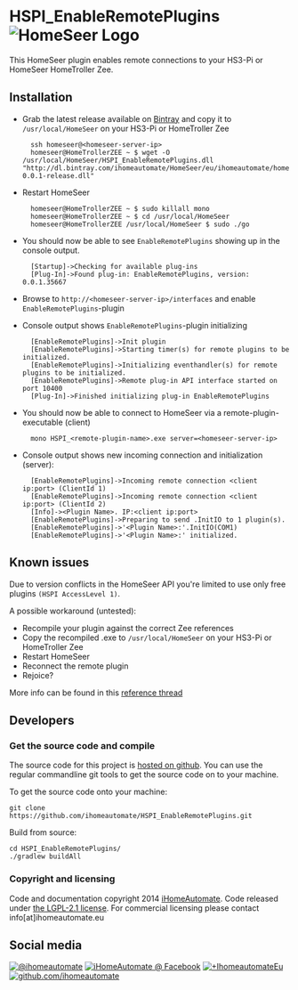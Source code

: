 HSPI_EnableRemotePlugins ![HomeSeer Logo](https://lh5.googleusercontent.com/-ouDt6liIFbo/AAAAAAAAAAI/AAAAAAAAAgA/f-7s9hTpPzw/photo.jpg?sz=20)
==========================

This HomeSeer plugin enables remote connections to your HS3-Pi or HomeSeer HomeTroller Zee.

## Installation
* Grab the latest release available on [Bintray](https://bintray.com/ihomeautomate/HomeSeer/HSPI_EnableRemotePlugins) and copy it to `/usr/local/HomeSeer` on your HS3-Pi or HomeTroller Zee
 
        ssh homeseer@<homeseer-server-ip>
        homeseer@HomeTrollerZEE ~ $ wget -O /usr/local/HomeSeer/HSPI_EnableRemotePlugins.dll "http://dl.bintray.com/ihomeautomate/HomeSeer/eu/ihomeautomate/homeseer/HSPI_EnableRemotePlugins/0.0.1/HSPI_EnableRemotePlugins-0.0.1-release.dll"
 
* Restart HomeSeer
        
        homeseer@HomeTrollerZEE ~ $ sudo killall mono
        homeseer@HomeTrollerZEE ~ $ cd /usr/local/HomeSeer
        homeseer@HomeTrollerZEE /usr/local/HomeSeer $ sudo ./go
        
* You should now be able to see `EnableRemotePlugins` showing up in the console output.

        [Startup]->Checking for available plug-ins
        [Plug-In]->Found plug-in: EnableRemotePlugins, version: 0.0.1.35667

* Browse to `http://<homeseer-server-ip>/interfaces` and enable `EnableRemotePlugins`-plugin
* Console output shows `EnableRemotePlugins`-plugin initializing

        [EnableRemotePlugins]->Init plugin
        [EnableRemotePlugins]->Starting timer(s) for remote plugins to be initialized.
        [EnableRemotePlugins]->Initializing eventhandler(s) for remote plugins to be initialized.
        [EnableRemotePlugins]->Remote plug-in API interface started on port 10400
        [Plug-In]->Finished initializing plug-in EnableRemotePlugins

* You should now be able to connect to HomeSeer via a remote-plugin-executable (client)   

        mono HSPI_<remote-plugin-name>.exe server=<homeseer-server-ip>

* Console output shows new incoming connection and initialization (server):

        [EnableRemotePlugins]->Incoming remote connection <client ip:port> (ClientId 1)
        [EnableRemotePlugins]->Incoming remote connection <client ip:port> (ClientId 2)
        [Info]-><Plugin Name>. IP:<client ip:port>
        [EnableRemotePlugins]->Preparing to send .InitIO to 1 plugin(s).
        [EnableRemotePlugins]->'<Plugin Name>:'.InitIO(COM1)
        [EnableRemotePlugins]->'<Plugin Name>:' initialized.                 

## Known issues

Due to version conflicts in the HomeSeer API you're limited to use only free plugins `(HSPI AccessLevel 1)`. 

A possible workaround (untested):
 
* Recompile your plugin against the correct Zee references
* Copy the recompiled .exe to `/usr/local/HomeSeer` on your HS3-Pi or HomeTroller Zee
* Restart HomeSeer
* Reconnect the remote plugin    
* Rejoice?

More info can be found in this [reference thread](http://forums.homeseer.com/showthread.php?t=169287)

## Developers
### Get the source code and compile

The source code for this project is [hosted on github](https://github.com/ihomeautomate/HSPI_EnableRemotePlugins). You can use the regular commandline git tools to get the source code on to your machine.

To get the source code onto your machine:

    git clone https://github.com/ihomeautomate/HSPI_EnableRemotePlugins.git

Build from source:
    
    cd HSPI_EnableRemotePlugins/
    ./gradlew buildAll
    
### Copyright and licensing
    
Code and documentation copyright 2014 [iHomeAutomate](http://www.iHomeAutomate.eu). Code released under [the LGPL-2.1 license](LICENSE.txt). For commercial licensing please contact info[at]ihomeautomate.eu
    
## Social media

<!-- Please don't remove this: Grab your social icons from https://github.com/carlsednaoui/gitsocial -->

[![@ihomeautomate][1.1]][1]
[![iHomeAutomate @ Facebook][2.1]][2]
[![+IhomeautomateEu][3.1]][3]
[![github.com/ihomeautomate][6.1]][6]

<!-- links to social media icons -->
<!-- no need to change these -->

<!-- icons with padding -->

[1.1]: http://i.imgur.com/tXSoThF.png (twitter icon with padding)
[2.1]: http://i.imgur.com/P3YfQoD.png (facebook icon with padding)
[3.1]: http://i.imgur.com/yCsTjba.png (google plus icon with padding)
[4.1]: http://i.imgur.com/YckIOms.png (tumblr icon with padding)
[5.1]: http://i.imgur.com/1AGmwO3.png (dribbble icon with padding)
[6.1]: http://i.imgur.com/0o48UoR.png (github icon with padding)

<!-- icons without padding -->

[1.2]: http://i.imgur.com/wWzX9uB.png (twitter icon without padding)
[2.2]: http://i.imgur.com/fep1WsG.png (facebook icon without padding)
[3.2]: http://i.imgur.com/VlgBKQ9.png (google plus icon without padding)
[4.2]: http://i.imgur.com/jDRp47c.png (tumblr icon without padding)
[5.2]: http://i.imgur.com/Vvy3Kru.png (dribbble icon without padding)
[6.2]: http://i.imgur.com/9I6NRUm.png (github icon without padding)


<!-- links to your social media accounts -->
<!-- update these accordingly -->

[1]: http://twitter.com/ihomeautomate
[2]: https://facebook.com/pages/iHomeAutomate/218034961586842
[3]: https://plus.google.com/+IhomeautomateEu
[6]: http://github.com/ihomeautomate

<!-- Please don't remove this: Grab your social icons from https://github.com/carlsednaoui/gitsocial -->    